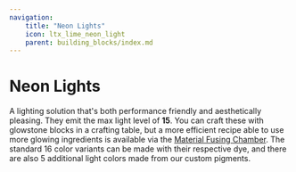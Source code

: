 ```yaml
---
navigation:
    title: "Neon Lights"
    icon: ltx_lime_neon_light
    parent: building_blocks/index.md
---
```


# Neon Lights

<GameScene zoom={2}>
<Block id="ltx_lime_neon_light" />
<Block id="energy_blue_neon_light" x="1" />
<Block id="white_neon_light" x="2" />
</GameScene>

A lighting solution that's both performance friendly and aesthetically pleasing. They emit the max light level of **15**. You can craft these with glowstone blocks in a crafting table,
but a more efficient recipe able to use more glowing ingredients is available via the
[Material Fusing Chamber](../machines/gpm/mfc.md). The standard 16 color variants can be made with their respective dye,
and there are also 5 additional light colors made from our custom pigments.